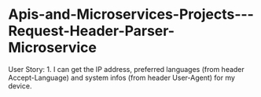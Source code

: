 # Apis-and-Microservices-Projects---Request-Header-Parser-Microservice
User Story: 1. I can get the IP address, preferred languages (from header Accept-Language) and system infos (from header User-Agent) for my device.
